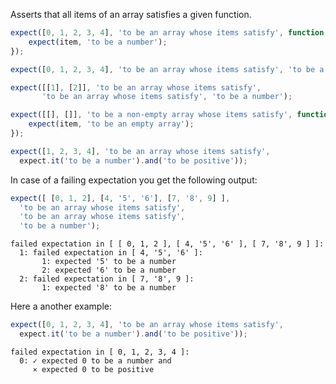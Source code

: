 Asserts that all items of an array satisfies a given function.

<!-- evaluate -->
```javascript
expect([0, 1, 2, 3, 4], 'to be an array whose items satisfy', function (item, index) {
    expect(item, 'to be a number');
});

expect([0, 1, 2, 3, 4], 'to be an array whose items satisfy', 'to be a number');

expect([[1], [2]], 'to be an array whose items satisfy',
       'to be an array whose items satisfy', 'to be a number');

expect([[], []], 'to be a non-empty array whose items satisfy', function (item) {
    expect(item, 'to be an empty array');
});

expect([1, 2, 3, 4], 'to be an array whose items satisfy',
  expect.it('to be a number').and('to be positive'));
```
<!-- /evaluate -->

In case of a failing expectation you get the following output:

<!-- evaluate -->
```javascript
expect([ [0, 1, 2], [4, '5', '6'], [7, '8', 9] ],
  'to be an array whose items satisfy',
  'to be an array whose items satisfy',
  'to be a number');
```

```
failed expectation in [ [ 0, 1, 2 ], [ 4, '5', '6' ], [ 7, '8', 9 ] ]:
  1: failed expectation in [ 4, '5', '6' ]:
       1: expected '5' to be a number
       2: expected '6' to be a number
  2: failed expectation in [ 7, '8', 9 ]:
       1: expected '8' to be a number
```
<!-- /evaluate -->

Here a another example:

<!-- evaluate -->
```javascript
expect([0, 1, 2, 3, 4], 'to be an array whose items satisfy',
  expect.it('to be a number').and('to be positive'));
```

```
failed expectation in [ 0, 1, 2, 3, 4 ]:
  0: ✓ expected 0 to be a number and
     ⨯ expected 0 to be positive
```
<!-- /evaluate -->
